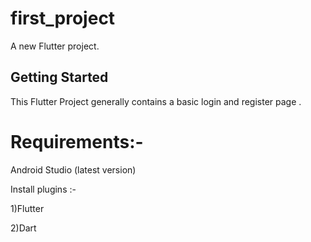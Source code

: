 # first_project

A new Flutter project.

## Getting Started

This Flutter Project generally contains a basic login and register page . 

# Requirements:-

Android Studio (latest version)

Install plugins :-

1)Flutter

2)Dart
